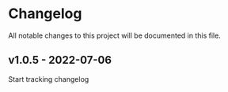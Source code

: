 # Changelog
All notable changes to this project will be documented in this file.

<a name="v1.0.5"></a>
## v1.0.5 - 2022-07-06

Start tracking changelog
